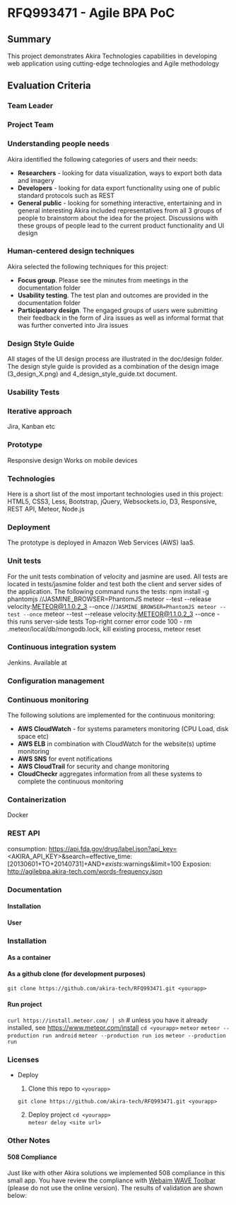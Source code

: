 # RFQ993471 - Agile BPA PoC

## Summary

  This project demonstrates Akira Technologies capabilities in developing web application using cutting-edge technologies and Agile methodology

## Evaluation Criteria

### Team Leader

### Project Team

### Understanding people needs
  Akira identified the following categories of users and their needs:
  * __Researchers__ - looking for data visualization, ways to export both data and imagery
  * __Developers__ - looking for data export functionality using one of public standard protocols such as REST
  * __General public__ - looking for something interactive, entertaining and in general interesting
  Akira included representatives from all 3 groups of people to brainstorm about the idea for the project.
  Discussions with these groups of people lead to the current product functionality and UI design

### Human-centered design techniques
  Akira selected the following techniques for this project:
  * __Focus group__. Please see the minutes from meetings in the documentation folder
  * __Usability testing__. The test plan and outcomes are provided in the documentation folder
  * __Participatory design__. The engaged groups of users were submitting their feedback in the form of Jira issues as well as informal format that was further converted into Jira issues

### Design Style Guide
  All stages of the UI design process are illustrated in the doc/design folder.
  The design style guide is provided as a combination of the design image (3_design_X.png) and 4_design_style_guide.txt document.

### Usability Tests

### Iterative approach
  Jira, Kanban etc

### Prototype
  Responsive design
  Works on mobile devices

### Technologies
  Here is a short list of the most important technologies used in this project: HTML5, CSS3, Less, Bootstrap, jQuery, Websockets.io, D3, Responsive, REST API, Meteor, Node.js

### Deployment
  The prototype is deployed in Amazon Web Services (AWS) IaaS.

### Unit tests
  For the unit tests combination of velocity and jasmine are used. All tests are located in tests/jasmine folder and test both the client and server sides of the application.
  The following command runs the tests:
  npm install -g phantomjs
  //JASMINE_BROWSER=PhantomJS meteor --test --release velocity:METEOR@1.1.0.2_3 --once
  //`JASMINE_BROWSER=PhantomJS meteor --test --once`
  meteor --test --release velocity:METEOR@1.1.0.2_3 --once - this runs server-side tests
  Top-right corner
  error code 100 - rm .meteor/local/db/mongodb.lock, kill existing process, meteor reset



### Continuous integration system
  Jenkins.
  Available at

### Configuration management


### Continuous monitoring
 The following solutions are implemented for the continuous monitoring:
 * __AWS CloudWatch__ - for systems parameters monitoring (CPU Load, disk space etc)
 * __AWS ELB__ in combination with CloudWatch for the website(s) uptime monitoring
 * __AWS SNS__ for event notifications
 * __AWS CloudTrail__ for security and change monitoring
 * __CloudCheckr__ aggregates information from all these systems to complete the continuous monitoring

### Containerization
  Docker

### REST API
  consumption: https://api.fda.gov/drug/label.json?api_key=<AKIRA_API_KEY>&search=effective_time:[20130601+TO+20140731]+AND+_exists_:warnings&limit=100
  Exposion: http://agilebpa.akira-tech.com/words-frequency.json
  
### Documentation
#### Installation
#### User

### Installation
#### As a container
#### As a github clone (for development purposes)
  `git clone https://github.com/akira-tech/RFQ993471.git <yourapp>`
#### Run project
  `curl https://install.meteor.com/ | sh` # unless you have it already installed, see <a href="https://www.meteor.com/install">https://www.meteor.com/install</a>
  `cd <yourapp>`
  `meteor`
  `meteor --production run android`
  `meteor --production run ios`
  `meteor --production run`


### Licenses

- Deploy 
  
  1. Clone this repo to `<yourapp>`

    `git clone https://github.com/akira-tech/RFQ993471.git <yourapp>`

  2. Deploy project
    `cd <yourapp>`    
    `meteor deloy <site url>`    

### Other Notes

#### 508 Compliance

Just like with other Akira solutions we implemented 508 compliance in this small app.
You have review the compliance with <a href="https://wave.webaim.org/toolbar/">Webaim WAVE Toolbar</a> (please do not use the online version).
The results of validation are shown below:
